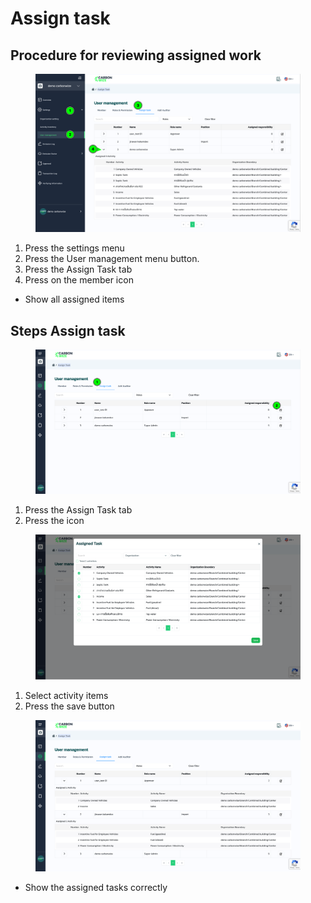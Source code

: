 # Assign task

## Procedure for reviewing assigned work

<figure><img src="../../../.gitbook/assets/image (31).png" alt=""><figcaption></figcaption></figure>

1. ﻿﻿﻿Press the settings menu
2. ﻿﻿﻿Press the User management menu button.
3. ﻿﻿﻿Press the Assign Task tab
4. ﻿﻿﻿Press on the member icon

* Show all assigned items



## Steps Assign task

<figure><img src="../../../.gitbook/assets/image (32).png" alt=""><figcaption></figcaption></figure>

1. Press the Assign Task tab
2. ﻿﻿﻿Press the icon



<figure><img src="../../../.gitbook/assets/image (33).png" alt=""><figcaption></figcaption></figure>

1. Select activity items
2. ﻿﻿﻿Press the save button



<figure><img src="../../../.gitbook/assets/image (34).png" alt=""><figcaption></figcaption></figure>

* Show the assigned tasks correctly
